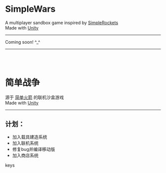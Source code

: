 SimpleWars
==========
A multiplayer sandbox game inspired by [SimpleRockets](http://jundroo.com/app/simplerockets/)\
Made with [Unity](http://unity3d.com/)
__________
Coming soon! ^_^
__________
<br><br>

简单战争
==========
源于 [简单火箭](http://jundroo.com/app/simplerockets/) 的联机沙盒游戏\
Made with [Unity](http://unity3d.com/)
__________

计划：
----------
+ 加入载具建造系统
+ 加入联机系统
+ 修复bug并编译移动版
+ 加入商店系统

keys
